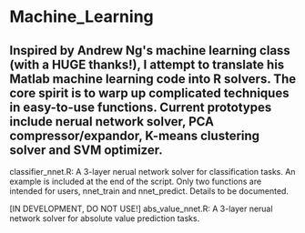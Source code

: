 Machine_Learning
================
Inspired by Andrew Ng's machine learning class (with a HUGE thanks!), I attempt to translate his Matlab machine learning code into R solvers.
The core spirit is to warp up complicated techniques in easy-to-use functions. Current prototypes include nerual network solver, PCA compressor/expandor, K-means clustering solver and SVM optimizer.
-------------------------------------------------------------------
classifier_nnet.R: A 3-layer nerual network solver for classification tasks. An example is included at the end of the script. Only two functions are intended for users, nnet_train and nnet_predict. Details to be documented.

[IN DEVELOPMENT, DO NOT USE!] abs_value_nnet.R: A 3-layer nerual network solver for absolute value prediction tasks.
